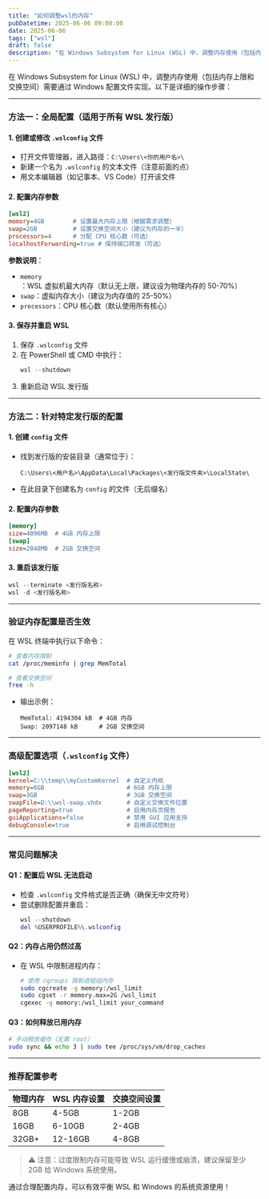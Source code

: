 ```yaml
---
title: "如何调整wsl的内存"
pubDatetime: 2025-06-06 09:00:00
date: 2025-06-06
tags: ["wsl"]
draft: false
description: "在 Windows Subsystem for Linux (WSL) 中，调整内存使用（包括内存上限和交换空间）需要通过 Windows 配置文件实现"
---
```


在 Windows Subsystem for Linux (WSL) 中，调整内存使用（包括内存上限和交换空间）需要通过 Windows 配置文件实现。以下是详细的操作步骤：

---

### **方法一：全局配置（适用于所有 WSL 发行版）**
#### **1. 创建或修改 `.wslconfig` 文件**
- 打开文件管理器，进入路径：`C:\Users\<你的用户名>\`
- 新建一个名为 `.wslconfig` 的文本文件（注意前面的点）
- 用文本编辑器（如记事本、VS Code）打开该文件

#### **2. 配置内存参数**
```ini
[wsl2]
memory=4GB        # 设置最大内存上限（根据需求调整）
swap=2GB          # 设置交换空间大小（建议为内存的一半）
processors=4      # 分配 CPU 核心数（可选）
localhostForwarding=true # 保持端口转发（可选）
```
**参数说明**：
- `memory`：WSL 虚拟机最大内存（默认无上限，建议设为物理内存的 50-70%）
- `swap`：虚拟内存大小（建议为内存值的 25-50%）
- `processors`：CPU 核心数（默认使用所有核心）

#### **3. 保存并重启 WSL**
1. 保存 `.wslconfig` 文件
2. 在 PowerShell 或 CMD 中执行：
   ```powershell
   wsl --shutdown
   ```
3. 重新启动 WSL 发行版

---

### **方法二：针对特定发行版的配置**
#### **1. 创建 `config` 文件**
- 找到发行版的安装目录（通常位于）：
  ```
  C:\Users\<用户名>\AppData\Local\Packages\<发行版文件夹>\LocalState\
  ```
- 在此目录下创建名为 `config` 的文件（无后缀名）

#### **2. 配置内存参数**
```ini
[memory]
size=4096MB  # 4GB 内存上限
[swap]
size=2048MB  # 2GB 交换空间
```

#### **3. 重启该发行版**
```powershell
wsl --terminate <发行版名称>
wsl -d <发行版名称>
```

---

### **验证内存配置是否生效**
在 WSL 终端中执行以下命令：
```bash
# 查看内存限制
cat /proc/meminfo | grep MemTotal

# 查看交换空间
free -h
```
- 输出示例：
  ```
  MemTotal: 4194304 kB  # 4GB 内存
  Swap: 2097148 kB      # 2GB 交换空间
  ```

---

### **高级配置选项（`.wslconfig` 文件）**
```ini
[wsl2]
kernel=C:\\temp\\myCustomKernel  # 自定义内核
memory=6GB                       # 6GB 内存上限
swap=3GB                         # 3GB 交换空间
swapFile=D:\\wsl-swap.vhdx       # 自定义交换文件位置
pageReporting=true               # 启用内存页报告
guiApplications=false            # 禁用 GUI 应用支持
debugConsole=true                # 启用调试控制台
```

---

### **常见问题解决**
#### **Q1：配置后 WSL 无法启动**
- 检查 `.wslconfig` 文件格式是否正确（确保无中文符号）
- 尝试删除配置并重启：
  ```powershell
  wsl --shutdown
  del %USERPROFILE%\.wslconfig
  ```

#### **Q2：内存占用仍然过高**
- 在 WSL 中限制进程内存：
  ```bash
  # 使用 cgroups 限制进程组内存
  sudo cgcreate -g memory:/wsl_limit
  sudo cgset -r memory.max=2G /wsl_limit
  cgexec -g memory:/wsl_limit your_command
  ```

#### **Q3：如何释放已用内存**
```bash
# 手动释放缓存（无需 root）
sudo sync && echo 3 | sudo tee /proc/sys/vm/drop_caches
```

---

### **推荐配置参考**
| 物理内存 | WSL 内存设置 | 交换空间设置 |
|---------|-------------|------------|
| 8GB     | 4-5GB       | 1-2GB      |
| 16GB    | 6-10GB      | 2-4GB      |
| 32GB+   | 12-16GB     | 4-8GB      |

> ⚠️ 注意：过度限制内存可能导致 WSL 运行缓慢或崩溃，建议保留至少 2GB 给 Windows 系统使用。

通过合理配置内存，可以有效平衡 WSL 和 Windows 的系统资源使用！